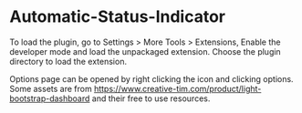 # Automatic-Status-Indicator
To load the plugin, go to Settings > More Tools > Extensions, Enable the developer mode and 
load the unpackaged extension. Choose the plugin directory to load the extension.

Options page can be opened by right clicking the icon and clicking options.
Some assets are from https://www.creative-tim.com/product/light-bootstrap-dashboard and their free to use resources.